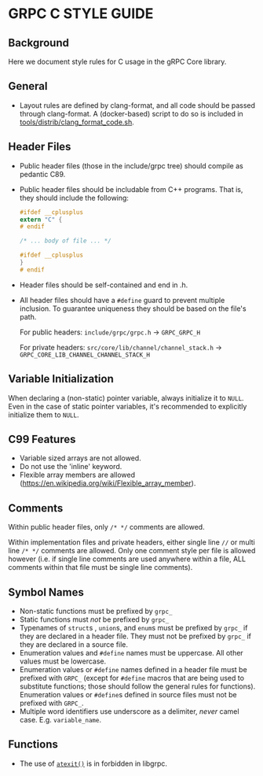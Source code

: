 # GRPC C STYLE GUIDE

## Background

Here we document style rules for C usage in the gRPC Core library.

## General

- Layout rules are defined by clang-format, and all code should be passed
  through clang-format. A (docker-based) script to do so is included in
  [tools/distrib/clang_format_code.sh](../tools/distrib/clang_format_code.sh).

## Header Files

- Public header files (those in the include/grpc tree) should compile as
  pedantic C89.
- Public header files should be includable from C++ programs. That is, they
  should include the following:

  ```c
  #ifdef __cplusplus
  extern "C" {
  # endif

  /* ... body of file ... */

  #ifdef __cplusplus
  }
  # endif
  ```

- Header files should be self-contained and end in .h.
- All header files should have a `#define` guard to prevent multiple inclusion.
  To guarantee uniqueness they should be based on the file's path.

  For public headers: `include/grpc/grpc.h` → `GRPC_GRPC_H`

  For private headers:
  `src/core/lib/channel/channel_stack.h` →
  `GRPC_CORE_LIB_CHANNEL_CHANNEL_STACK_H`

## Variable Initialization

When declaring a (non-static) pointer variable, always initialize it to `NULL`.
Even in the case of static pointer variables, it's recommended to explicitly
initialize them to `NULL`.

## C99 Features

- Variable sized arrays are not allowed.
- Do not use the 'inline' keyword.
- Flexible array members are allowed
  (https://en.wikipedia.org/wiki/Flexible_array_member).

## Comments

Within public header files, only `/* */` comments are allowed.

Within implementation files and private headers, either single line `//`
or multi line `/* */` comments are allowed. Only one comment style per file is
allowed however (i.e. if single line comments are used anywhere within a file,
ALL comments within that file must be single line comments).

## Symbol Names

- Non-static functions must be prefixed by `grpc_`
- Static functions must _not_ be prefixed by `grpc_`
- Typenames of `struct`s , `union`s, and `enum`s must be prefixed by `grpc_` if
  they are declared in a header file. They must not be prefixed by `grpc_` if
  they are declared in a source file.
- Enumeration values and `#define` names must be uppercase. All other values
  must be lowercase.
- Enumeration values or `#define` names defined in a header file must be
  prefixed with `GRPC_` (except for `#define` macros that are being used to
  substitute functions; those should follow the general rules for
  functions). Enumeration values or `#define`s defined in source files must not
  be prefixed with `GRPC_`.
- Multiple word identifiers use underscore as a delimiter, _never_ camel
  case. E.g. `variable_name`.

## Functions

- The use of [`atexit()`](http://man7.org/linux/man-pages/man3/atexit.3.html) is
  in forbidden in libgrpc.
